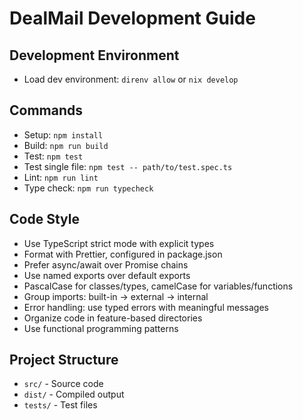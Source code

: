 # DealMail Development Guide

## Development Environment
- Load dev environment: `direnv allow` or `nix develop`

## Commands
- Setup: `npm install`
- Build: `npm run build`
- Test: `npm test`
- Test single file: `npm test -- path/to/test.spec.ts`
- Lint: `npm run lint`
- Type check: `npm run typecheck`

## Code Style
- Use TypeScript strict mode with explicit types
- Format with Prettier, configured in package.json
- Prefer async/await over Promise chains
- Use named exports over default exports
- PascalCase for classes/types, camelCase for variables/functions
- Group imports: built-in → external → internal
- Error handling: use typed errors with meaningful messages
- Organize code in feature-based directories
- Use functional programming patterns

## Project Structure
- `src/` - Source code
- `dist/` - Compiled output
- `tests/` - Test files
